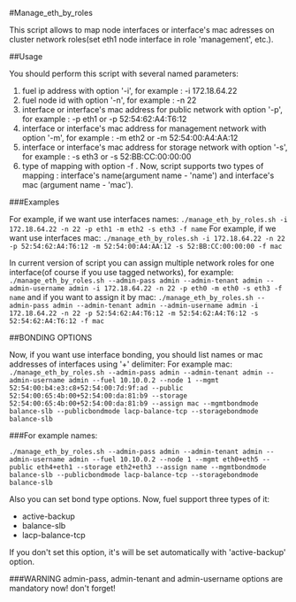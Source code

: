 #Manage_eth_by_roles

This script allows to map node interfaces or interface's mac adresses on cluster network roles(set eth1 node interface in role 'management', etc.). 

##Usage

You should perform this script with several named parameters:

1. fuel ip address with option '-i', for example : -i 172.18.64.22
2. fuel node id with option '-n', for example : -n 22
3. interface or interface's mac address for public network with option '-p', for example : -p eth1 or -p 52:54:62:A4:T6:12
4. interface or interface's mac address for management network with option '-m', for example : -m eth2 or -m 52:54:00:A4:AA:12
5. interface or interface's mac address for storage network with option '-s', for example : -s eth3 or -s 52:BB:CC:00:00:00
6. type of mapping with option -f . Now, script supports two types of mapping : interface's name(argument name - 'name') and interface's mac (argument name - 'mac').

###Examples

For example, if we want use interfaces names: 
`./manage_eth_by_roles.sh -i 172.18.64.22 -n 22 -p eth1 -m eth2 -s eth3 -f name`
For example, if we want use interfaces mac: 
`./manage_eth_by_roles.sh -i 172.18.64.22 -n 22 -p 52:54:62:A4:T6:12 -m 52:54:00:A4:AA:12 -s 52:BB:CC:00:00:00 -f mac`

In current version of script you can assign multiple network roles for one interface(of course if you use tagged networks), for example:
`./manage_eth_by_roles.sh --admin-pass admin --admin-tenant admin --admin-username admin -i 172.18.64.22 -n 22 -p eth0 -m eth0 -s eth3 -f name`
and if you want to assign it by mac:
`./manage_eth_by_roles.sh --admin-pass admin --admin-tenant admin --admin-username admin -i 172.18.64.22 -n 22 -p 52:54:62:A4:T6:12 -m 52:54:62:A4:T6:12 -s 52:54:62:A4:T6:12 -f mac `

##BONDING OPTIONS

Now, if you want use interface bonding, you should list names or mac addresses of interfaces using '+' delimiter:
For example mac:
`./manage_eth_by_roles.sh --admin-pass admin --admin-tenant admin --admin-username admin --fuel 10.10.0.2 --node 1 --mgmt 52:54:00:b4:e3:c8+52:54:00:7d:9f:ad --public 52:54:00:65:4b:00+52:54:00:da:81:b9 --storage 52:54:00:65:4b:00+52:54:00:da:81:b9 --assign mac --mgmtbondmode balance-slb --publicbondmode lacp-balance-tcp --storagebondmode balance-slb`

###For example names:

`./manage_eth_by_roles.sh --admin-pass admin --admin-tenant admin --admin-username admin --fuel 10.10.0.2 --node 1 --mgmt eth0+eth5 --public eth4+eth1 --storage eth2+eth3 --assign name --mgmtbondmode balance-slb --publicbondmode lacp-balance-tcp --storagebondmode balance-slb`

Also you can set bond type options. Now, fuel support three types of it:

* active-backup
* balance-slb
* lacp-balance-tcp

If you don't set this option, it's will be set automatically with 'active-backup' option.

###WARNING
admin-pass, admin-tenant and admin-username options are mandatory now! don't forget!
